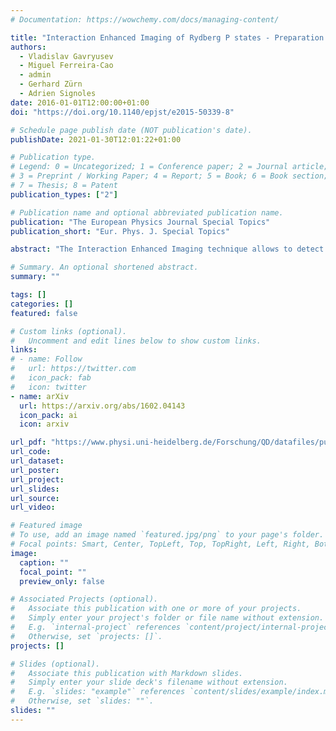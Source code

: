 ```yaml
---
# Documentation: https://wowchemy.com/docs/managing-content/

title: "Interaction Enhanced Imaging of Rydberg P states - Preparation and detection of Rydberg atoms for engineering long-range interactions"
authors: 
  - Vladislav Gavryusev
  - Miguel Ferreira-Cao
  - admin
  - Gerhard Zürn
  - Adrien Signoles
date: 2016-01-01T12:00:00+01:00
doi: "https://doi.org/10.1140/epjst/e2015-50339-8"

# Schedule page publish date (NOT publication's date).
publishDate: 2021-01-30T12:01:22+01:00

# Publication type.
# Legend: 0 = Uncategorized; 1 = Conference paper; 2 = Journal article;
# 3 = Preprint / Working Paper; 4 = Report; 5 = Book; 6 = Book section;
# 7 = Thesis; 8 = Patent
publication_types: ["2"]

# Publication name and optional abbreviated publication name.
publication: "The European Physics Journal Special Topics"
publication_short: "Eur. Phys. J. Special Topics"

abstract: "The Interaction Enhanced Imaging technique allows to detect the spatial distribution of strongly interacting impurities embedded within a gas of background atoms used as a contrast medium. Here we present a detailed study of this technique, applied to detect Rydberg P states. We experimentally realize fast and efficient three-photon excitation of P states, optimized according to the results of a theoretical effective two-level model. Few Rydberg P-state atoms, prepared in a small cloud with dimensions comparable to the blockade radius, are detected with a good sensitivity by averaging over 50 shots. The main aspects of the technique are described with a hard-sphere model, finding good agreement with experimental data. This work paves the way to a non-destructive optical detection of single Rydberg atoms with high spatial and temporal resolution."

# Summary. An optional shortened abstract.
summary: ""

tags: []
categories: []
featured: false

# Custom links (optional).
#   Uncomment and edit lines below to show custom links.
links:
# - name: Follow
#   url: https://twitter.com
#   icon_pack: fab
#   icon: twitter
- name: arXiv
  url: https://arxiv.org/abs/1602.04143
  icon_pack: ai
  icon: arxiv

url_pdf: "https://www.physi.uni-heidelberg.de/Forschung/QD/datafiles/publications/2016_Gavryusev.pdf"
url_code:
url_dataset:
url_poster:
url_project:
url_slides:
url_source:
url_video:

# Featured image
# To use, add an image named `featured.jpg/png` to your page's folder. 
# Focal points: Smart, Center, TopLeft, Top, TopRight, Left, Right, BottomLeft, Bottom, BottomRight.
image:
  caption: ""
  focal_point: ""
  preview_only: false

# Associated Projects (optional).
#   Associate this publication with one or more of your projects.
#   Simply enter your project's folder or file name without extension.
#   E.g. `internal-project` references `content/project/internal-project/index.md`.
#   Otherwise, set `projects: []`.
projects: []

# Slides (optional).
#   Associate this publication with Markdown slides.
#   Simply enter your slide deck's filename without extension.
#   E.g. `slides: "example"` references `content/slides/example/index.md`.
#   Otherwise, set `slides: ""`.
slides: ""
---
```


